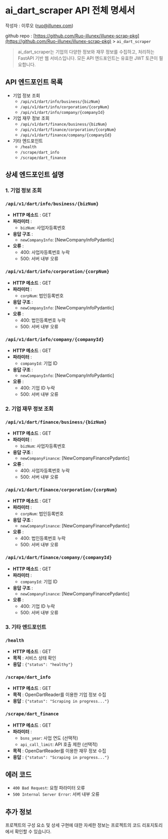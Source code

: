 # ai_dart_scraper API 전체 명세서

작성자 : 이루오 ([ruo@illunex.com](mailto:ruo@illunex.com))

github repo : [https://github.com/Ruo-illunex/illunex-scrap-pkg](https://github.com/Ruo-illunex/illunex-scrap-pkg) > `ai_dart_scraper`

> ai_dart_scraper는 기업의 다양한 정보와 재무 정보를 수집하고, 처리하는 FastAPI 기반 웹 서비스입니다. 모든 API 엔드포인트는 유효한 JWT 토큰이 필요합니다.

## API 엔드포인트 목록

* 기업 정보 조회
  * `/api/v1/dart/info/business/{bizNum}`
  * `/api/v1/dart/info/corporation/{corpNum}`
  * `/api/v1/dart/info/company/{companyId}`
* 기업 재무 정보 조회
  * `/api/v1/dart/finance/business/{bizNum}`
  * `/api/v1/dart/finance/corporation/{corpNum}`
  * `/api/v1/dart/finance/company/{companyId}`
* 기타 엔드포인트
  * `/health`
  * `/scrape/dart_info`
  * `/scrape/dart_finance`

## 상세 엔드포인트 설명

### 1. 기업 정보 조회

### `/api/v1/dart/info/business/{bizNum}`

* **HTTP 메소드** : GET
* **파라미터** :
  * `bizNum`: 사업자등록번호
* **응답 구조** :
  * `newCompanyInfo`: [NewCompanyInfoPydantic]
* **오류** :
  * 400: 사업자등록번호 누락
  * 500: 서버 내부 오류

### `/api/v1/dart/info/corporation/{corpNum}`

* **HTTP 메소드** : GET
* **파라미터** :
  * `corpNum`: 법인등록번호
* **응답 구조** :
  * `newCompanyInfo`: [NewCompanyInfoPydantic]
* **오류** :
  * 400: 법인등록번호 누락
  * 500: 서버 내부 오류

### `/api/v1/dart/info/company/{companyId}`

* **HTTP 메소드** : GET
* **파라미터** :
  * `companyId`: 기업 ID
* **응답 구조** :
  * `newCompanyInfo`: [NewCompanyInfoPydantic]
* **오류** :
  * 400: 기업 ID 누락
  * 500: 서버 내부 오류

### 2. 기업 재무 정보 조회

### `/api/v1/dart/finance/business/{bizNum}`

* **HTTP 메소드** : GET
* **파라미터** :
  * `bizNum`: 사업자등록번호
* **응답 구조** :
  * `newCompanyFinance`: [NewCompanyFinancePydantic]
* **오류** :
  * 400: 사업자등록번호 누락
  * 500: 서버 내부 오류

### `/api/v1/dart/finance/corporation/{corpNum}`

* **HTTP 메소드** : GET
* **파라미터** :
  * `corpNum`: 법인등록번호
* **응답 구조** :
  * `newCompanyFinance`: [NewCompanyFinancePydantic]
* **오류** :
  * 400: 법인등록번호 누락
  * 500: 서버 내부 오류

### `/api/v1/dart/finance/company/{companyId}`

* **HTTP 메소드** : GET
* **파라미터** :
  * `companyId`: 기업 ID
* **응답 구조** :
  * `newCompanyFinance`: [NewCompanyFinancePydantic]
* **오류** :
  * 400: 기업 ID 누락
  * 500: 서버 내부 오류

### 3. 기타 엔드포인트

### `/health`

* **HTTP 메소드** : GET
* **목적** : 서비스 상태 확인
* **응답** : `{"status": "healthy"}`

### `/scrape/dart_info`

* **HTTP 메소드** : GET
* **목적** : OpenDartReader를 이용한 기업 정보 수집
* **응답** : `{"status": "Scraping in progress..."}`

### `/scrape/dart_finance`

* **HTTP 메소드** : GET
* **파라미터** :
  * `bsns_year`: 사업 연도 (선택적)
  * `api_call_limit`: API 호출 제한 (선택적)
* **목적** : OpenDartReader를 이용한 재무 정보 수집
* **응답** : `{"status": "Scraping in progress..."}`

## 에러 코드

* `400 Bad Request`: 요청 파라미터 오류
* `500 Internal Server Error`: 서버 내부 오류

## 추가 정보

프로젝트의 구성 요소 및 상세 구현에 대한 자세한 정보는 프로젝트의 코드 리포지토리에서 확인할 수 있습니다.
